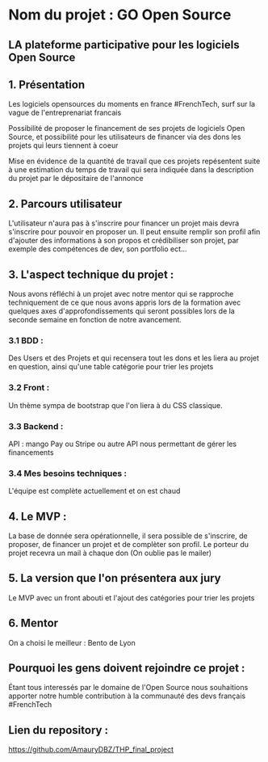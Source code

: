 # Nom du projet : GO Open Source

## LA plateforme participative pour les logiciels Open Source



## 1. Présentation 

Les logiciels opensources du moments en france #FrenchTech, surf sur la vague de l'entreprenariat francais

Possibilité de proposer le financement de ses projets de logiciels Open Source, et possibilité pour les utilisateurs de financer via des dons les projets qui leurs tiennent à coeur  

Mise en évidence de la quantité de travail que ces projets repésentent suite à une estimation du temps de travail qui sera indiquée dans la description du projet par le dépositaire de l'annonce

## 2. Parcours utilisateur
   L'utilisateur n'aura pas à s'inscrire pour financer un projet mais devra s'inscrire pour pouvoir en proposer un.
   Il peut ensuite remplir son profil afin d'ajouter des informations à son propos et crédibiliser son projet, par exemple des compétences de dev, son portfolio ect...

## 3. L'aspect technique du projet :
   Nous avons réfléchi à un projet avec notre mentor qui se rapproche techniquement de ce que nous avons appris lors de la formation avec quelques axes d'approfondissements qui seront possibles lors de la seconde semaine en fonction de notre avancement.

   ### 3.1 BDD : 
   Des Users et des Projets et qui recensera tout les dons et les liera au projet en question, ainsi qu'une table catégorie pour trier les projets
   ### 3.2 Front :
   Un thème sympa de bootstrap que l'on liera à du CSS classique.
   ### 3.3 Backend :
   API : mango Pay ou Stripe ou autre API nous permettant de gérer les financements
   ### 3.4 Mes besoins techniques : 
   L'équipe est complète actuellement et on est chaud

## 4. Le MVP : 
   La base de donnée sera opérationnelle, il sera possible de s'inscrire, de proposer, de financer un projet et de complèter son profil. Le porteur du projet recevra un mail à chaque don (On oublie pas le mailer)

## 5. La version que l'on présentera aux jury
   Le MVP avec un front abouti et l'ajout des catégories pour trier les projets

## 6. Mentor
   On a choisi le meilleur : Bento de Lyon


## Pourquoi les gens doivent rejoindre ce projet :
   Étant tous interessés par le domaine de l'Open Source nous souhaitions apporter notre humble contribution à la communauté des devs français #FrenchTech 

## Lien du repository :
   https://github.com/AmauryDBZ/THP_final_project
